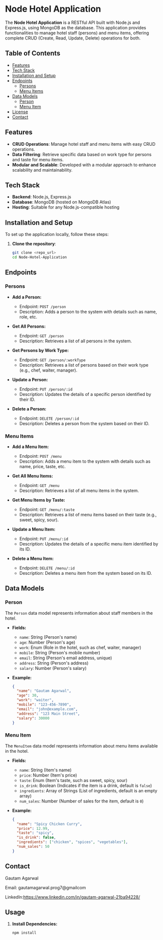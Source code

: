 


# Node Hotel Application

The **Node Hotel Application** is a RESTful API built with Node.js and Express.js, using MongoDB as the database. This application provides functionalities to manage hotel staff (persons) and menu items, offering complete CRUD (Create, Read, Update, Delete) operations for both.

## Table of Contents

- [Features](#features)
- [Tech Stack](#tech-stack)
- [Installation and Setup](#installation-and-setup)
- [Endpoints](#endpoints)
  - [Persons](#persons)
  - [Menu Items](#menu-items)
- [Data Models](#data-models)
  - [Person](#person)
  - [Menu Item](#menu-item)
- [License](#license)
- [Contact](#contact)

## Features

- **CRUD Operations**: Manage hotel staff and menu items with easy CRUD operations.
- **Data Filtering**: Retrieve specific data based on work type for persons and taste for menu items.
- **Modular and Scalable**: Developed with a modular approach to enhance scalability and maintainability.

## Tech Stack

- **Backend**: Node.js, Express.js
- **Database**: MongoDB (hosted on MongoDB Atlas)
- **Hosting**: Suitable for any Node.js-compatible hosting

## Installation and Setup

To set up the application locally, follow these steps:

1. **Clone the repository**:
   ```bash
   git clone <repo_url>
   cd Node-Hotel-Application


## Endpoints

### Persons
- **Add a Person:**
  - Endpoint: `POST /person`
  - Description: Adds a person to the system with details such as name, role, etc.

- **Get All Persons:**
  - Endpoint: `GET /person`
  - Description: Retrieves a list of all persons in the system.

- **Get Persons by Work Type:**
  - Endpoint: `GET /person/:workType`
  - Description: Retrieves a list of persons based on their work type (e.g., chef, waiter, manager).

- **Update a Person:**
  - Endpoint: `PUT /person/:id`
  - Description: Updates the details of a specific person identified by their ID.

- **Delete a Person:**
  - Endpoint: `DELETE /person/:id`
  - Description: Deletes a person from the system based on their ID.

### Menu Items
- **Add a Menu Item:**
  - Endpoint: `POST /menu`
  - Description: Adds a menu item to the system with details such as name, price, taste, etc.

- **Get All Menu Items:**
  - Endpoint: `GET /menu`
  - Description: Retrieves a list of all menu items in the system.

- **Get Menu Items by Taste:**
  - Endpoint: `GET /menu/:taste`
  - Description: Retrieves a list of menu items based on their taste (e.g., sweet, spicy, sour).

- **Update a Menu Item:**
  - Endpoint: `PUT /menu/:id`
  - Description: Updates the details of a specific menu item identified by its ID.

- **Delete a Menu Item:**
  - Endpoint: `DELETE /menu/:id`
  - Description: Deletes a menu item from the system based on its ID.

## Data Models

### Person
The `Person` data model represents information about staff members in the hotel.

- **Fields:**
  - `name`: String (Person's name)
  - `age`: Number (Person's age)
  - `work`: Enum (Role in the hotel, such as chef, waiter, manager)
  - `mobile`: String (Person's mobile number)
  - `email`: String (Person's email address, unique)
  - `address`: String (Person's address)
  - `salary`: Number (Person's salary)

- **Example:**
  ```json
  {
    "name": "Gautam Agarwal",
    "age": 30,
    "work": "waiter",
    "mobile": "123-456-7890",
    "email": "john@example.com",
    "address": "123 Main Street",
    "salary": 30000
  }


### Menu Item
The `MenuItem` data model represents information about menu items available in the hotel.

- **Fields:**
  - `name`: String (Item's name)
  - `price`: Number (Item's price)
  - `taste`: Enum (Item's taste, such as sweet, spicy, sour)
  - `is_drink`: Boolean (Indicates if the item is a drink, default is `false`)
  - `ingredients`: Array of Strings (List of ingredients, default is an empty array)
  - `num_sales`: Number (Number of sales for the item, default is `0`)

- **Example:**
  ```json
  {
    "name": "Spicy Chicken Curry",
    "price": 12.99,
    "taste": "spicy",
    "is_drink": false,
    "ingredients": ["chicken", "spices", "vegetables"],
    "num_sales": 50
  }
## Contact

Gautam Agarwal

Email: gautamagarwal.prog7@gmailcom

LinkedIn:https://www.linkedin.com/in/gautam-agarwal-21ba94228/

## Usage

1. **Install Dependencies:**
   ```bash
   npm install
